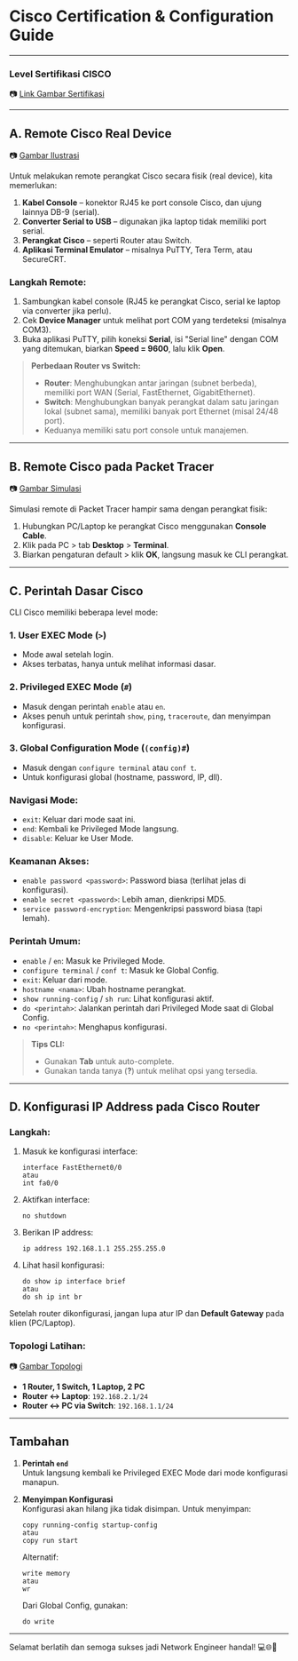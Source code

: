 
# Cisco Certification & Configuration Guide

---

### **Level Sertifikasi CISCO**
📷 [Link Gambar Sertifikasi](https://drive.google.com/open?id=11MH6-U6q_fek45HRZRksQWRQCyBHNNop&usp=drive_fs)

---

## A. Remote Cisco Real Device

📷 [Gambar Ilustrasi](https://drive.google.com/open?id=1053IcDyeJYAMRVpmJM3jhOdFvbuQVWCw&usp=drive_fs)

Untuk melakukan remote perangkat Cisco secara fisik (real device), kita memerlukan:

1. **Kabel Console** – konektor RJ45 ke port console Cisco, dan ujung lainnya DB-9 (serial).
2. **Converter Serial to USB** – digunakan jika laptop tidak memiliki port serial.
3. **Perangkat Cisco** – seperti Router atau Switch.
4. **Aplikasi Terminal Emulator** – misalnya PuTTY, Tera Term, atau SecureCRT.

### Langkah Remote:
1. Sambungkan kabel console (RJ45 ke perangkat Cisco, serial ke laptop via converter jika perlu).
2. Cek **Device Manager** untuk melihat port COM yang terdeteksi (misalnya COM3).
3. Buka aplikasi PuTTY, pilih koneksi **Serial**, isi "Serial line" dengan COM yang ditemukan, biarkan **Speed = 9600**, lalu klik **Open**.

> **Perbedaan Router vs Switch:**
> - **Router**: Menghubungkan antar jaringan (subnet berbeda), memiliki port WAN (Serial, FastEthernet, GigabitEthernet).
> - **Switch**: Menghubungkan banyak perangkat dalam satu jaringan lokal (subnet sama), memiliki banyak port Ethernet (misal 24/48 port).
> - Keduanya memiliki satu port console untuk manajemen.

---

## B. Remote Cisco pada Packet Tracer

📷 [Gambar Simulasi](https://drive.google.com/open?id=1EDqu16P1l40Oq-6C2yx0zAz0jfRoD8Om&usp=drive_fs)

Simulasi remote di Packet Tracer hampir sama dengan perangkat fisik:

1. Hubungkan PC/Laptop ke perangkat Cisco menggunakan **Console Cable**.
2. Klik pada PC > tab **Desktop** > **Terminal**.
3. Biarkan pengaturan default > klik **OK**, langsung masuk ke CLI perangkat.

---

## C. Perintah Dasar Cisco

CLI Cisco memiliki beberapa level mode:

### 1. User EXEC Mode (`>`)
- Mode awal setelah login.
- Akses terbatas, hanya untuk melihat informasi dasar.

### 2. Privileged EXEC Mode (`#`)
- Masuk dengan perintah `enable` atau `en`.
- Akses penuh untuk perintah `show`, `ping`, `traceroute`, dan menyimpan konfigurasi.

### 3. Global Configuration Mode (`(config)#`)
- Masuk dengan `configure terminal` atau `conf t`.
- Untuk konfigurasi global (hostname, password, IP, dll).

### Navigasi Mode:
- `exit`: Keluar dari mode saat ini.
- `end`: Kembali ke Privileged Mode langsung.
- `disable`: Keluar ke User Mode.

### Keamanan Akses:
- `enable password <password>`: Password biasa (terlihat jelas di konfigurasi).
- `enable secret <password>`: Lebih aman, dienkripsi MD5.
- `service password-encryption`: Mengenkripsi password biasa (tapi lemah).

### Perintah Umum:
- `enable` / `en`: Masuk ke Privileged Mode.
- `configure terminal` / `conf t`: Masuk ke Global Config.
- `exit`: Keluar dari mode.
- `hostname <nama>`: Ubah hostname perangkat.
- `show running-config` / `sh run`: Lihat konfigurasi aktif.
- `do <perintah>`: Jalankan perintah dari Privileged Mode saat di Global Config.
- `no <perintah>`: Menghapus konfigurasi.

> **Tips CLI:**
> - Gunakan **Tab** untuk auto-complete.
> - Gunakan tanda tanya (**?**) untuk melihat opsi yang tersedia.

---

## D. Konfigurasi IP Address pada Cisco Router

### Langkah:
1. Masuk ke konfigurasi interface:
    ```
    interface FastEthernet0/0
    atau
    int fa0/0
    ```
2. Aktifkan interface:
    ```
    no shutdown
    ```
3. Berikan IP address:
    ```
    ip address 192.168.1.1 255.255.255.0
    ```
4. Lihat hasil konfigurasi:
    ```
    do show ip interface brief
    atau
    do sh ip int br
    ```

Setelah router dikonfigurasi, jangan lupa atur IP dan **Default Gateway** pada klien (PC/Laptop).

### Topologi Latihan:
📷 [Gambar Topologi](https://drive.google.com/open?id=1-xjBmEO2yv8M9Vvrt21fZEkqHYpGyx2w&usp=drive_fs)

- **1 Router, 1 Switch, 1 Laptop, 2 PC**
- **Router ↔ Laptop**: `192.168.2.1/24`
- **Router ↔ PC via Switch**: `192.168.1.1/24`

---

## Tambahan

1. **Perintah `end`**  
   Untuk langsung kembali ke Privileged EXEC Mode dari mode konfigurasi manapun.

2. **Menyimpan Konfigurasi**  
   Konfigurasi akan hilang jika tidak disimpan. Untuk menyimpan:
   ```
   copy running-config startup-config
   atau
   copy run start
   ```
   Alternatif:
   ```
   write memory
   atau
   wr
   ```
   Dari Global Config, gunakan:
   ```
   do write
   ```

---

Selamat berlatih dan semoga sukses jadi Network Engineer handal! 💻🌐🔧
